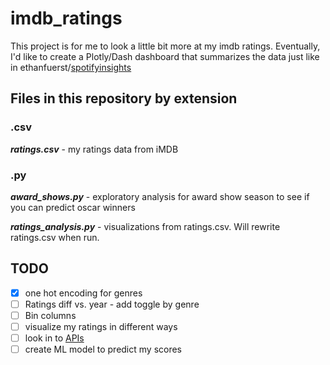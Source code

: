 # imdb_ratings

This project is for me to look a little bit more at my imdb ratings. Eventually, I'd like to create a Plotly/Dash dashboard that summarizes the data just like in ethanfuerst/[spotifyinsights](https://github.com/ethanfuerst/spotifyinsights)

## Files in this repository by extension

### .csv

__*ratings.csv*__ - my ratings data from iMDB

### .py

__*award_shows.py*__ - exploratory analysis for award show season to see if you can predict oscar winners

__*ratings_analysis.py*__ - visualizations from ratings.csv. Will rewrite ratings.csv when run.

## TODO

- [x] one hot encoding for genres
- [ ] Ratings diff vs. year - add toggle by genre
- [ ] Bin columns
- [ ] visualize my ratings in different ways
- [ ] look in to [APIs](http://www.omdbapi.com/)
- [ ] create ML model to predict my scores
